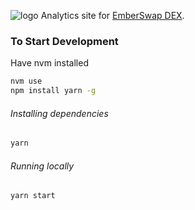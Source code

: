 ![logo](https://user-images.githubusercontent.com/96666546/172010945-788bb0c9-9f22-47c2-96f1-2af813e73902.png)
Analytics site for [EmberSwap DEX](https://emberswap.com).

### To Start Development
Have nvm installed 
```bash
nvm use
npm install yarn -g
```
###### Installing dependencies
```bash
yarn
```

###### Running locally
```bash
yarn start
```
